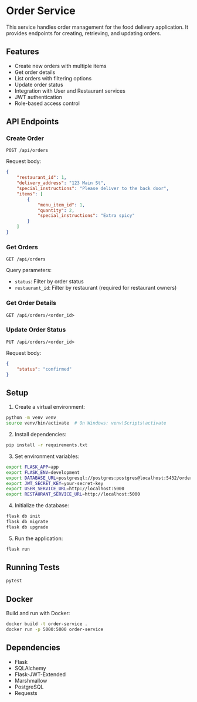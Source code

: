 # Order Service

This service handles order management for the food delivery application. It provides endpoints for creating, retrieving, and updating orders.

## Features

- Create new orders with multiple items
- Get order details
- List orders with filtering options
- Update order status
- Integration with User and Restaurant services
- JWT authentication
- Role-based access control

## API Endpoints

### Create Order
```
POST /api/orders
```
Request body:
```json
{
    "restaurant_id": 1,
    "delivery_address": "123 Main St",
    "special_instructions": "Please deliver to the back door",
    "items": [
        {
            "menu_item_id": 1,
            "quantity": 2,
            "special_instructions": "Extra spicy"
        }
    ]
}
```

### Get Orders
```
GET /api/orders
```
Query parameters:
- `status`: Filter by order status
- `restaurant_id`: Filter by restaurant (required for restaurant owners)

### Get Order Details
```
GET /api/orders/<order_id>
```

### Update Order Status
```
PUT /api/orders/<order_id>
```
Request body:
```json
{
    "status": "confirmed"
}
```

## Setup

1. Create a virtual environment:
```bash
python -m venv venv
source venv/bin/activate  # On Windows: venv\Scripts\activate
```

2. Install dependencies:
```bash
pip install -r requirements.txt
```

3. Set environment variables:
```bash
export FLASK_APP=app
export FLASK_ENV=development
export DATABASE_URL=postgresql://postgres:postgres@localhost:5432/order_db
export JWT_SECRET_KEY=your-secret-key
export USER_SERVICE_URL=http://localhost:5000
export RESTAURANT_SERVICE_URL=http://localhost:5000
```

4. Initialize the database:
```bash
flask db init
flask db migrate
flask db upgrade
```

5. Run the application:
```bash
flask run
```

## Running Tests

```bash
pytest
```

## Docker

Build and run with Docker:
```bash
docker build -t order-service .
docker run -p 5000:5000 order-service
```

## Dependencies

- Flask
- SQLAlchemy
- Flask-JWT-Extended
- Marshmallow
- PostgreSQL
- Requests 